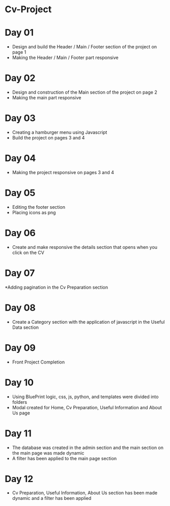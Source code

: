# Cv-Project

# Day 01
   * Design and build the Header / Main / Footer section of the project on page 1
   * Making the Header / Main / Footer part responsive
  
# Day 02
   * Design and construction of the Main section of the project on page 2
   * Making the main part responsive

# Day 03
   * Creating a hamburger menu using Javascript
   * Build the project on pages 3 and 4

# Day 04
   * Making the project responsive on pages 3 and 4

# Day 05
   * Editing the footer section
   * Placing icons as png

# Day 06
   * Create and make responsive the details section that opens when you click on the CV

# Day 07
   *Adding pagination in the Cv Preparation section

# Day 08
   * Create a Category section with the application of javascript in the Useful Data section
# Day 09
   * Front Project Completion

# Day 10
   * Using BluePrint logic, css, js, python, and templates were divided into folders
   * Modal created for Home, Cv Preparation, Useful Information and About Us page

# Day 11
   * The database was created in the admin section and the main section on the main page was made dynamic
   * A filter has been applied to the main page section

# Day 12
   * Cv Preparation, Useful Information, About Us section has been made dynamic and a filter has been applied
  
